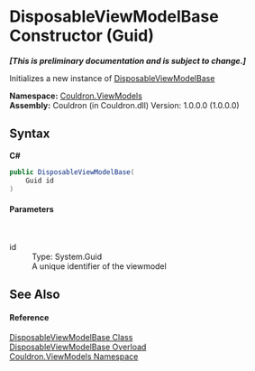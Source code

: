 # DisposableViewModelBase Constructor (Guid)
 _**\[This is preliminary documentation and is subject to change.\]**_

Initializes a new instance of <a href="T_Couldron_ViewModels_DisposableViewModelBase">DisposableViewModelBase</a>

**Namespace:**&nbsp;<a href="N_Couldron_ViewModels">Couldron.ViewModels</a><br />**Assembly:**&nbsp;Couldron (in Couldron.dll) Version: 1.0.0.0 (1.0.0.0)

## Syntax

**C#**<br />
``` C#
public DisposableViewModelBase(
	Guid id
)
```


#### Parameters
&nbsp;<dl><dt>id</dt><dd>Type: System.Guid<br />A unique identifier of the viewmodel</dd></dl>

## See Also


#### Reference
<a href="T_Couldron_ViewModels_DisposableViewModelBase">DisposableViewModelBase Class</a><br /><a href="Overload_Couldron_ViewModels_DisposableViewModelBase__ctor">DisposableViewModelBase Overload</a><br /><a href="N_Couldron_ViewModels">Couldron.ViewModels Namespace</a><br />
